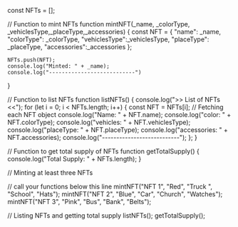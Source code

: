 const NFTs = [];

// Function to mint NFTs
function mintNFT(_name, _colorType, _vehiclesType,_placeType,_accessories) {
    const NFT = {
        "name": _name,
        "colorType": _colorType,
    "vehiclesType":_vehiclesType,
        "placeType": _placeType,
        "accessories":_accessories
    };

    NFTs.push(NFT);
    console.log("Minted: " + _name);
    console.log("---------------------------")
}

// Function to list NFTs
function listNFTs() {
    console.log(">> List of NFTs <<");
    for (let i = 0; i < NFTs.length; i++) {
        const NFT = NFTs[i]; 
        // Fetching each NFT object
        console.log("Name: " + NFT.name);
        console.log("color: " + NFT.colorType);
        console.log("vehicles: " + NFT.vehiclesType);
        console.log("placeType: " + NFT.placeType);
        console.log("accessories: " + NFT.accessories);
        console.log("---------------------------");
    };
}

// Function to get total supply of NFTs
function getTotalSupply() {
    console.log("Total Supply: " + NFTs.length);
}

// Minting at least three NFTs

// call your functions below this line
mintNFT("NFT 1", "Red", "Truck ", "School", "Hats");
mintNFT("NFT 2", "Blue", "Car", "Church", "Watches");
mintNFT("NFT 3", "Pink", "Bus", "Bank", "Belts");

// Listing NFTs and getting total supply
listNFTs();
getTotalSupply();
